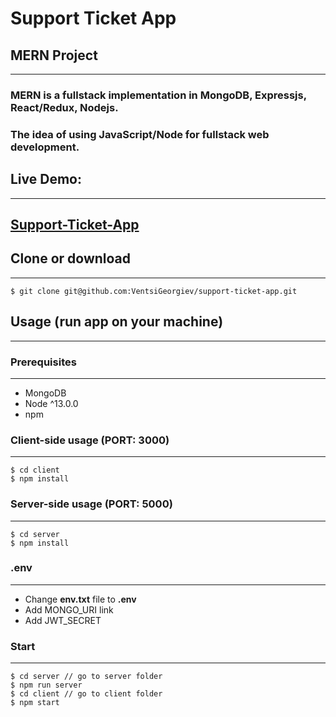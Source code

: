 # **Support Ticket App**

## **MERN Project**

---

### MERN is a fullstack implementation in MongoDB, Expressjs, React/Redux, Nodejs.

### The idea of using JavaScript/Node for fullstack web development.

## **Live Demo:**

---

## [Support-Ticket-App](https://support-ticket-0376.herokuapp.com/)

## **Clone or download**

---

```terminal
$ git clone git@github.com:VentsiGeorgiev/support-ticket-app.git
```

## **Usage** (run app on your machine)

---

### **Prerequisites**

---

-   MongoDB
-   Node ^13.0.0
-   npm

### **Client-side usage (PORT: 3000)**

---

```terminal
$ cd client
$ npm install
```

### **Server-side usage (PORT: 5000)**

---

```terminal
$ cd server
$ npm install
```

### **.env**

---

-   Change **env.txt** file to **.env**
-   Add MONGO_URI link
-   Add JWT_SECRET

### **Start**

---

```terminal
$ cd server // go to server folder
$ npm run server
$ cd client // go to client folder
$ npm start

```
